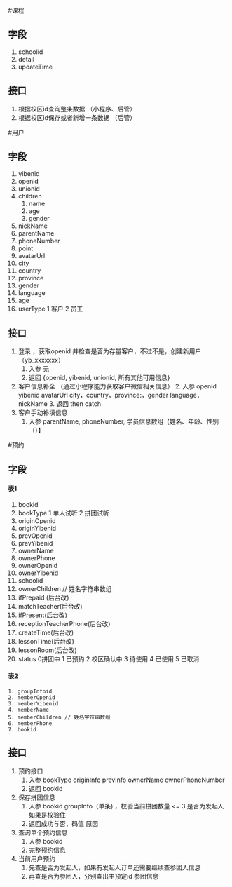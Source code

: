 #课程
## 字段
1. schoolid
2. detail
3. updateTime
## 接口
1. 根据校区id查询整条数据 （小程序、后管）
2. 根据校区id保存或者新增一条数据 （后管）

#用户
## 字段
1. yibenid
2. openid
3. unionid
4. children
	1. name
	2. age
	3. gender
5. nickName
6. parentName
7. phoneNumber
8. point
9. avatarUrl
10. city
11. country
12. province
13. gender
14. language
15. age
16. userType 1 客户 2 员工
## 接口
1. 登录 ，获取openid 并检查是否为存量客户，不过不是，创建新用户 （yb_xxxxxxx）
	1. 入参 无
	2. 返回 {openid, yibenid, unionid, 所有其他可用信息}
2. 客户信息补全 （通过小程序能力获取客户微信相关信息）
	2. 入参 openid yibenid avatarUrl  city，country，province:，gender language，nickName
	3. 返回 then catch
3. 客户手动补填信息
	1. 入参 parentName, phoneNumber, 学员信息数组【姓名、年龄、性别（）】

#预约
## 字段
#### 表1
1. bookid
2. bookType 1 单人试听 2 拼团试听
3. originOpenid
4. originYibenid
5. prevOpenid
6. prevYibenid
7. ownerName
8. ownerPhone
9. ownerOpenid
10. ownerYibenid
11. schoolid
12. ownerChildren // 姓名字符串数组
13. ifPrepaid (后台改)
14. matchTeacher(后台改)
15. ifPresent(后台改)
16. receptionTeacherPhone(后台改)
17. createTime(后台改)
18. lessonTime(后台改)
19. lessonRoom(后台改)
20. status 0拼团中 1 已预约 2 校区确认中 3 待使用 4 已使用  5 已取消
#### 表2

	1. groupInfoid
	2. memberOpenid
	3. memberYibenid
	4. memberName
	5. memberChildren // 姓名字符串数组
	6. memberPhone
	7. bookid
## 接口
1. 预约接口
	1. 入参 bookType originInfo prevInfo ownerName ownerPhoneNumber
	2. 返回 bookid
2. 保存拼团信息
	1. 入参 bookid groupInfo（单条) ，校验当前拼团数量 <= 3 是否为发起人如果是校验住
	2. 返回成功与否，码值 原因
3. 查询单个预约信息
	1. 入参 bookid
	2. 完整预约信息
4. 当前用户预约
	1. 先查是否为发起人，如果有发起人订单还需要继续查参团人信息
	2. 再查是否为参团人，分别查出主预定id 参团信息


